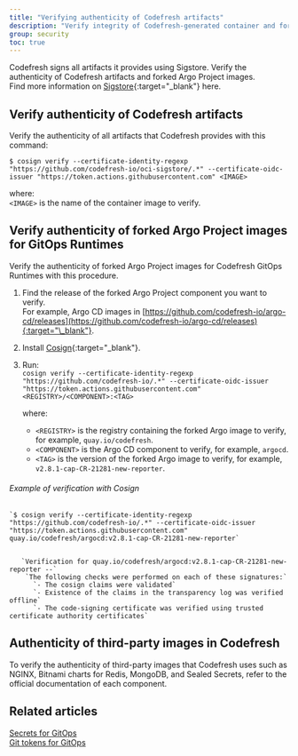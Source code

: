 ```yaml
---
title: "Verifying authenticity of Codefresh artifacts"
description: "Verify integrity of Codefresh-generated container and forked Argo CD images"
group: security 
toc: true
---
```




Codefresh signs all artifacts it provides using Sigstore. Verify the authenticity of Codefresh artifacts and forked Argo Project images.  
Find more information on [Sigstore](https://www.sigstore.dev/){:target="\_blank"} here. 


## Verify authenticity of Codefresh artifacts

Verify the authenticity of all artifacts that Codefresh provides with this command:

`$ cosign verify --certificate-identity-regexp "https://github.com/codefresh-io/oci-sigstore/.*" --certificate-oidc-issuer "https://token.actions.githubusercontent.com" <IMAGE>`  

where:  
`<IMAGE>` is the name of the container image to verify.

## Verify authenticity of forked Argo Project images for GitOps Runtimes
Verify the authenticity of forked Argo Project images for Codefresh GitOps Runtimes with this procedure.

1. Find the release of the forked Argo Project component you want to verify.  
  For example, Argo CD images in [https://github.com/codefresh-io/argo-cd/releases](https://github.com/codefresh-io/argo-cd/releases){:target="\_blank"}. 
1. Install [Cosign](https://docs.sigstore.dev/system_config/installation/){:target="\_blank"}.
1. Run:  
  `cosign verify --certificate-identity-regexp "https://github.com/codefresh-io/.*" --certificate-oidc-issuer "https://token.actions.githubusercontent.com" <REGISTRY>/<COMPONENT>:<TAG>`  

    where:  
    * `<REGISTRY>` is the registry containing the forked Argo image to verify, for example, `quay.io/codefresh`.
    * `<COMPONENT>` is the Argo CD component to verify, for example, `argocd`. 
    * `<TAG>` is the version of the forked Argo image to verify, for example, `v2.8.1-cap-CR-21281-new-reporter`.

###### Example of verification with Cosign
``` 
`$ cosign verify --certificate-identity-regexp "https://github.com/codefresh-io/.*" --certificate-oidc-issuer "https://token.actions.githubusercontent.com" quay.io/codefresh/argocd:v2.8.1-cap-CR-21281-new-reporter`  


   `Verification for quay.io/codefresh/argocd:v2.8.1-cap-CR-21281-new-reporter --`
    `The following checks were performed on each of these signatures:`
      `- The cosign claims were validated`
      `- Existence of the claims in the transparency log was verified offline`
      `- The code-signing certificate was verified using trusted certificate authority certificates`
```

## Authenticity of third-party images in Codefresh
To verify the authenticity of third-party images that Codefresh uses such as NGINX, Bitnami charts for Redis, MongoDB, and Sealed Secrets, refer to the official documentation of each component.


## Related articles
[Secrets for GitOps]({{site.baseurl}}/docs/security/secrets/)  
[Git tokens for GitOps]({{site.baseurl}}/docs/security/git-tokens/)  

